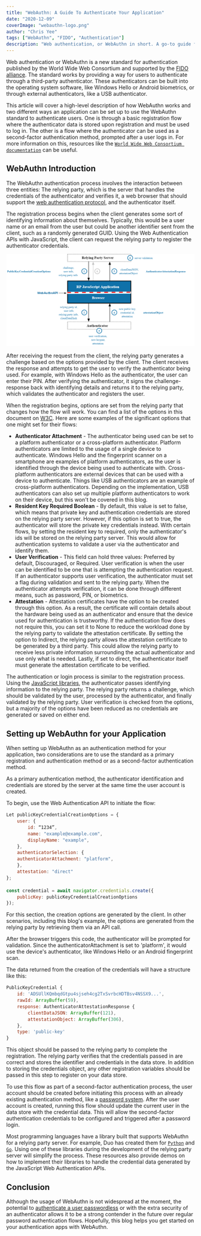 ```yaml
---
title: "WebAuthn: A Guide To Authenticate Your Application"
date: "2020-12-09"
coverImage: "webauthn-logo.png"
author: "Chris Yee"
tags: ["WebAuthn", "FIDO", "Authentication"]
description: "Web authentication, or WebAuthn in short. A go-to guide for developers to learn more about WebAuthn API, and how to set it up in their services.."
---
```


Web authentication or WebAuthn is a new standard for authentication published by the World Wide Web Consortium and supported by the [FIDO alliance](https://fidoalliance.org/fido2/fido2-web-authentication-webauthn/). The standard works by providing a way for users to authenticate through a third-party authenticator. These authenticators can be built into the operating system software, like Windows Hello or Android biometrics, or through external authenticators, like a USB authenticator.

This article will cover a high-level description of how WebAuthn works and two different ways an application can be set up to use the WebAuthn standard to authenticate users. One is through a basic registration flow where the authenticator data is stored upon registration and must be used to log in. The other is a flow where the authenticator can be used as a second-factor authentication method, prompted after a user logs in. For more information on this, resources like the [`World Wide Web Consortium documentation`](https://www.w3.org/TR/webauthn-2/) can be useful.

## WebAuthn Introduction

The WebAuthn authentication process involves the interaction between three entities: The relying party, which is the server that handles the credentials of the authenticator and verifies it, a web browser that should support the [web authentication protocol](/website-authentication-protocols/), and the authenticator itself.

The registration process begins when the client generates some sort of identifying information about themselves. Typically, this would be a user name or an email from the user but could be another identifier sent from the client, such as a randomly generated GUID. Using the Web Authentication APIs with JavaScript, the client can request the relying party to register the authenticator credentials.

![WebAuthn Flow](webauthn-flow.png)

After receiving the request from the client, the relying party generates a challenge based on the options provided by the client. The client receives the response and attempts to get the user to verify the authenticator being used. For example, with Windows Hello as the authenticator, the user can enter their PIN. After verifying the authenticator, it signs the challenge-response back with identifying details and returns it to the relying party, which validates the authenticator and registers the user.

When the registration begins, options are set from the relying party that changes how the flow will work. You can find a list of the options in this document on [W3C](https://www.w3.org/TR/webauthn/#dictionary-makecredentialoptions). Here are some examples of the significant options that one might set for their flows:

- <strong>Authenticator Attachment</strong> - The authenticator being used can be set to a platform authenticator or a cross-platform authenticator. Platform authenticators are limited to the usage of a single device to authenticate. Windows Hello and the fingerprint scanner on a smartphone are examples of platform authenticators, as the user is identified through the device being used to authenticate with. Cross-platform authenticators are external devices that can be used with a device to authenticate. Things like USB authenticators are an example of cross-platform authenticators. Depending on the implementation, USB authenticators can also set up multiple platform authenticators to work on their device, but this won't be covered in this blog.
- <strong>Resident Key Required Boolean</strong> - By default, this value is set to false, which means that private key and authentication credentials are stored on the relying party server. However, if this option is set to true, the authenticator will store the private key credentials instead. With certain flows, by setting the resident key to required, only the authenticator's ids will be stored on the relying party server. This would allow for authentication systems to validate a user via the authenticator and identify them.
- <strong>User Verification</strong> - This field can hold three values: Preferred by default, Discouraged, or Required. User verification is when the user can be identified to be one that is attempting the authentication request. If an authenticator supports user verification, the authenticator must set a flag during validation and sent to the relying party. When the authenticator attempts verification, it can be done through different means, such as password, PIN, or biometrics.
- <strong>Attestation</strong> - Attestation certificates have the option to be created through this option. As a result, the certificate will contain details about the hardware being used as an authenticator and ensure that the device used for authentication is trustworthy. If the authentication flow does not require this, you can set it to None to reduce the workload done by the relying party to validate the attestation certificate. By setting the option to Indirect, the relying party allows the attestation certificate to be generated by a third party. This could allow the relying party to receive less private information surrounding the actual authenticator and use only what is needed. Lastly, if set to direct, the authenticator itself must generate the attestation certificate to be verified.

The authentication or login process is similar to the registration process. Using the [JavaScript libraries](/write-a-javascript-library-using-webpack-and-babel/), the authenticator passes identifying information to the relying party. The relying party returns a challenge, which should be validated by the user, processed by the authenticator, and finally validated by the relying party. User verification is checked from the options, but a majority of the options have been reduced as no credentials are generated or saved on either end.

## Setting up WebAuthn for your Application

When setting up WebAuthn as an authentication method for your application, two considerations are to use the standard as a primary registration and authentication method or as a second-factor authentication method.

As a primary authentication method, the authenticator identification and credentials are stored by the server at the same time the user account is created.

To begin, use the Web Authentication API to initiate the flow:

```javascript
Let publicKeyCredentialCreationOptions = {
    user: {
        id: “1234”,
        name: "example@example.com",
        displayName: "example",
    },
    authenticatorSelection: {
    authenticatorAttachment: "platform",
    },
    attestation: "direct"
};

const credential = await navigator.credentials.create({
    publicKey: publicKeyCredentialCreationOptions
});
```

For this section, the creation options are generated by the client. In other scenarios, including this blog's example, the options are generated from the relying party by retrieving them via an API call.

After the browser triggers this code, the authenticator will be prompted for validation. Since the authenticatorAttachment is set to 'platform', it would use the device's authenticator, like Windows Hello or an Android fingerprint scan.

The data returned from the creation of the credentials will have a structure like this:

```javascript
PublicKeyCredential {
    id: 'ADSUllKQmbqdGtpu4sjseh4cg2TxSvrbcHDTBsv4NSSX9...',
    rawId: ArrayBuffer(59),
    response: AuthenticatorAttestationResponse {
        clientDataJSON: ArrayBuffer(121),
        attestationObject: ArrayBuffer(306),
    },
    type: 'public-key'
}
```

This object should be passed to the relying party to complete the registration. The relying party verifies that the credentials passed in are correct and stores the identifier and credentials in the data store. In addition to storing the credentials object, any other registration variables should be passed in this step to register on your data store.

To use this flow as part of a second-factor authentication process, the user account should be created before initiating this process with an already existing authentication method, like a [password system](/password-security-best-practices-compliance/). After the user account is created, running this flow should update the current user in the data store with the credential data. This will allow the second-factor authentication credentials to be configured and triggered after a password login.

Most programming languages have a library built that supports WebAuthn for a relying party server. For example, Duo has created them for [`Python`](https://github.com/duo-labs/py_webauthn) and [`Go`](https://github.com/duo-labs/webauthn). Using one of these libraries during the development of the relying party server will simplify the process. These resources also provide demos on how to implement their libraries to handle the credential data generated by the JavaScript Web Authentication APIs.

## Conclusion

Although the usage of WebAuthn is not widespread at the moment, the potential to [authenticate a user passwordless](https://www.loginradius.com/blog/start-with-identity/2019/10/passwordless-authentication-the-future-of-identity-and-security/) or with the extra security of an authenticator allows it to be a strong contender in the future over regular password authentication flows. Hopefully, this blog helps you get started on your authentication apps with WebAuthn.